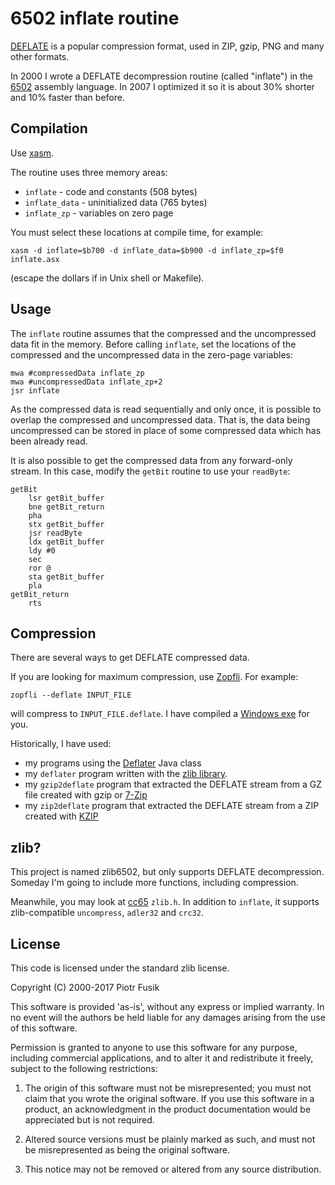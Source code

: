 6502 inflate routine
====================

[DEFLATE](http://en.wikipedia.org/wiki/DEFLATE) is a popular compression format,
used in ZIP, gzip, PNG and many other formats.

In 2000 I wrote a DEFLATE decompression routine (called "inflate")
in the [6502](http://en.wikipedia.org/wiki/6502) assembly language.
In 2007 I optimized it so it is about 30% shorter and 10% faster than before.

Compilation
-----------

Use [xasm](https://github.com/pfusik/xasm).

The routine uses three memory areas:

* `inflate` - code and constants (508 bytes)
* `inflate_data` - uninitialized data (765 bytes)
* `inflate_zp` - variables on zero page

You must select these locations at compile time, for example:

    xasm -d inflate=$b700 -d inflate_data=$b900 -d inflate_zp=$f0 inflate.asx

(escape the dollars if in Unix shell or Makefile).

Usage
-----

The `inflate` routine assumes that the compressed and the uncompressed data
fit in the memory. Before calling `inflate`, set the locations
of the compressed and the uncompressed data in the zero-page variables:

    mwa #compressedData inflate_zp
    mwa #uncompressedData inflate_zp+2
    jsr inflate

As the compressed data is read sequentially and only once, it is possible
to overlap the compressed and uncompressed data. That is, the data being
uncompressed can be stored in place of some compressed data which has been
already read.

It is also possible to get the compressed data from any forward-only stream.
In this case, modify the `getBit` routine to use your `readByte`:

    getBit
        lsr getBit_buffer
        bne getBit_return
        pha
        stx getBit_buffer
        jsr readByte
        ldx getBit_buffer
        ldy #0
        sec
        ror @
        sta getBit_buffer
        pla
    getBit_return
        rts

Compression
-----------

There are several ways to get DEFLATE compressed data.

If you are looking for maximum compression, use [Zopfli](https://github.com/google/zopfli).
For example:

    zopfli --deflate INPUT_FILE

will compress to `INPUT_FILE.deflate`.
I have compiled a [Windows exe](http://pfusik.github.io/zlib6502/zopfli.exe.gz) for you.

Historically, I have used:

* my programs using the [Deflater](http://docs.oracle.com/javase/8/docs/api/java/util/zip/Deflater.html) Java class
* my `deflater` program written with the [zlib library](http://www.zlib.net/).
* my `gzip2deflate` program that extracted the DEFLATE stream from a GZ file created with gzip or [7-Zip](http://7-zip.org/)
* my `zip2deflate` program that extracted the DEFLATE stream from a ZIP created with [KZIP](http://advsys.net/ken/utils.htm)

zlib?
-----

This project is named zlib6502, but only supports DEFLATE decompression.
Someday I'm going to include more functions, including compression.

Meanwhile, you may look at [cc65](https://github.com/cc65/cc65) `zlib.h`.
In addition to `inflate`, it supports zlib-compatible `uncompress`, `adler32` and `crc32`.

License
-------

This code is licensed under the standard zlib license.

Copyright (C) 2000-2017 Piotr Fusik

This software is provided 'as-is', without any express or implied
warranty.  In no event will the authors be held liable for any damages
arising from the use of this software.

Permission is granted to anyone to use this software for any purpose,
including commercial applications, and to alter it and redistribute it
freely, subject to the following restrictions:

1. The origin of this software must not be misrepresented; you must not
   claim that you wrote the original software. If you use this software
   in a product, an acknowledgment in the product documentation would be
   appreciated but is not required.

2. Altered source versions must be plainly marked as such, and must not be
   misrepresented as being the original software.

3. This notice may not be removed or altered from any source distribution.
